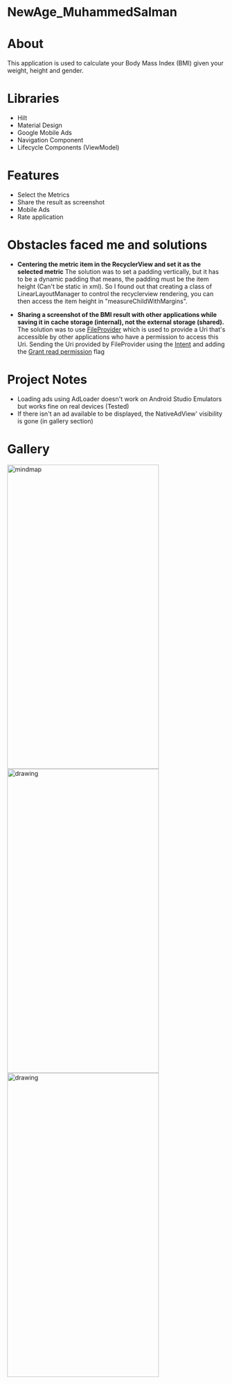 # NewAge_MuhammedSalman

# About
This application is used to calculate your Body Mass Index (BMI) given your weight, height and gender.

# Libraries
- Hilt
- Material Design
- Google Mobile Ads
- Navigation Component
- Lifecycle Components (ViewModel)

# Features
- Select the Metrics
- Share the result as screenshot
- Mobile Ads
- Rate application

# Obstacles faced me and solutions
- __Centering the metric item in the RecyclerView and set it as the selected metric__
The solution was to set a padding vertically, but it has to be a dynamic padding that means, the padding must be the item height (Can't be static in xml).
So I found out that creating a class of LinearLayoutManager to control the recyclerview rendering, you can then access the item height in "measureChildWithMargins".

- __Sharing a screenshot of the BMI result with other applications while saving it in cache storage (internal), not the external storage (shared).__
The solution was to use [FileProvider](https://developer.android.com/reference/androidx/core/content/FileProvider) which is used to provide a Uri that's accessible by other applications
who have a permission to access this Uri. Sending the Uri provided by FileProvider using the [Intent](https://developer.android.com/reference/android/content/Intent) and adding the [Grant read permission](https://developer.android.com/reference/android/content/Intent#FLAG_GRANT_READ_URI_PERMISSION) flag

# Project Notes
- Loading ads using AdLoader doesn't work on Android Studio Emulators but works fine on real devices (Tested)
- If there isn't an ad available to be displayed, the NativeAdView' visibility is gone (in gallery section)


# Gallery
<span>
<img src="https://user-images.githubusercontent.com/84887514/210598455-aaf79aec-d9d6-4c10-bdc0-2e9b842da239.png" alt="mindmap" height="700" width="350"/>
<img src="https://user-images.githubusercontent.com/84887514/210598480-b511fef0-aa41-46ee-9e42-1c4c265b7b7f.png" alt="drawing" height="700" width="350"/> 
<img src="https://user-images.githubusercontent.com/84887514/210598486-f0dbf436-7230-4df2-8bca-6a66c78d68f6.png" alt="drawing" height="700" width="350"/>
</span>
